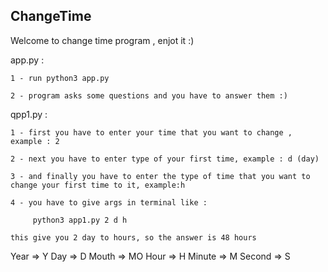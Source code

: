 ## ChangeTime

Welcome to change time program , enjot it :) 


app.py :

    1 - run python3 app.py

	2 - program asks some questions and you have to answer them :)


qpp1.py :

 	1 - first you have to enter your time that you want to change , example : 2

	2 - next you have to enter type of your first time, example : d (day)

	3 - and finally you have to enter the type of time that you want to change your first time to it, example:h

	4 - you have to give args in terminal like :

		 python3 app1.py 2 d h

	this give you 2 day to hours, so the answer is 48 hours


Year => Y 	Day => D 	Mouth => MO
Hour => H 	Minute => M 	Second => S
